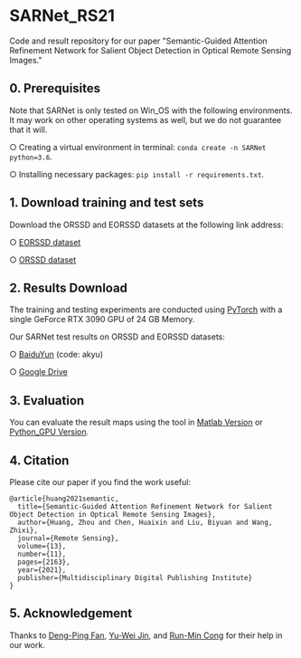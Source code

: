 # SARNet_RS21

Code and result repository for our paper "Semantic-Guided Attention Refinement Network for Salient Object Detection in Optical Remote Sensing Images."

## 0. Prerequisites

Note that SARNet is only tested on Win_OS with the following environments. It may work on other operating systems as well, but we do not guarantee that it will.

○ Creating a virtual environment in terminal: `conda create -n SARNet python=3.6`.

○ Installing necessary packages: `pip install -r requirements.txt`.

## 1. Download training and test sets

Download the ORSSD and EORSSD datasets at the following link address:

○ [EORSSD dataset](https://github.com/rmcong/EORSSD-dataset)

○ [ORSSD dataset](https://pan.baidu.com/s/1k44UlTLCW17AS0VhPyP7JA)

## 2. Results Download

The training and testing experiments are conducted using [PyTorch](https://github.com/pytorch/pytorch) with a single GeForce RTX 3090 GPU of 24 GB Memory.

Our SARNet test results on ORSSD and EORSSD datasets:

○ [BaiduYun](https://pan.baidu.com/s/15FafJpTlYzJT6h6x06Sb5A) (code: akyu)

○ [Google Drive](https://drive.google.com/file/d/1yFYXJLBraP4o1MPRMISDUp7VTf3N1bom/view?usp=sharing)

## 3. Evaluation

You can evaluate the result maps using the tool in [Matlab Version](http://dpfan.net/d3netbenchmark/) or [Python_GPU Version](https://github.com/zyjwuyan/SOD_Evaluation_Metrics).

## 4. Citation

Please cite our paper if you find the work useful:

```
@article{huang2021semantic,
  title={Semantic-Guided Attention Refinement Network for Salient Object Detection in Optical Remote Sensing Images},
  author={Huang, Zhou and Chen, Huaixin and Liu, Biyuan and Wang, Zhixi},
  journal={Remote Sensing},
  volume={13},
  number={11},
  pages={2163},
  year={2021},
  publisher={Multidisciplinary Digital Publishing Institute}
}
```

## 5. Acknowledgement

Thanks to [Deng-Ping Fan](http://dpfan.net/), [Yu-Wei Jin](https://sciprofiles.com/profile/author/UHpJQzZuSWRUWlFxK1ZLaTdtY3U1bllJSVFYNk5YOGNtSjU4OExiL28vYz0=), and [Run-Min Cong](https://rmcong.github.io/) for their help in our work.

